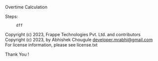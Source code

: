 Overtime Calculation

   Steps:
    
         dff
    
    
   Copyright (c) 2023, Frappe Technologies Pvt. Ltd. and contributors
   Copyright (c) 2023, by Abhishek Chougule developer.mrabhi@gmail.com
   For license information, please see license.txt


Thank You !

